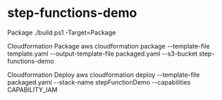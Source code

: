 # step-functions-demo

Package 
./build.ps1 -Target=Package

Cloudformation Package
aws cloudformation package --template-file template.yaml --output-template-file packaged.yaml --s3-bucket step-functions-demo

Cloudformation Deploy
aws cloudformation deploy --template-file packaged.yaml --stack-name stepFunctionDemo --capabilities CAPABILITY_IAM 
